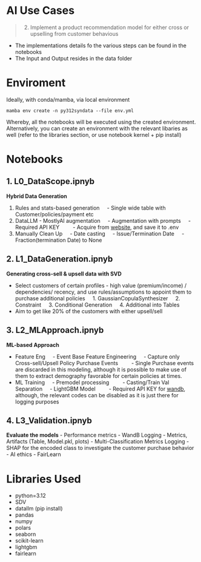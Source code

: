 

# AI Use Cases
> 2. Implement a product recommendation model for either cross or upselling from customer behavious

- The implementations details fo the various steps can be found in the notebooks
- The Input and Output resides in the data folder

# Enviroment

Ideally, with conda/mamba, via local environment

`mamba env create -n py312syndata --file env.yml`

Whereby, all the notebooks will be executed using the created environment.
Alternatively, you can create an environment with the relevant libaries as well (refer to the libraries section, or use notebook kernel + pip install)

# Notebooks

## 1. **L0_DataScope.ipnyb**
**Hybrid Data Generation**
1. Rules and stats-based generation
    - Single wide table with Customer/policies/payment etc
2. DataLLM - MostlyAI augmentation
    - Augmentation with prompts
    - Required API KEY
        - Acquire from [website](https://data.mostly.ai/docs/routes#authentication), and save it to .env
3. Manually Clean Up
    - Date casting
    - Issue/Termination Date
    - Fraction(termination Date) to None

## 2. **L1_DataGeneration.ipnyb**
**Generating cross-sell & upsell data with SVD**
- Select customers of certain profiles - high value (premium/income) / dependencies/ recency, and use rules/assumptions to appoint them to purchase additional policies
    1. GaussianCopulaSynthesizer
    2. Constraint
    3. Conditional Generation
    4. Additional into Tables
- Aim to get like 20% of the customers with either upsell/sell

## 3. **L2_MLApproach.ipnyb**
**ML-based Approach**
- Feature Eng 
    - Event Base Feature Engineering
    - Capture only Cross-sell/Upsell Policy Purchase Events
        - Single Purchase events are discarded in this modeling, although it is possible to make use of them to extract demography favorable for certain policies at times.
- ML Training
    - Premodel processing
        - Casting/Train Val Separation
    - LightGBM Model
        - Required API KEY for [wandb](https://wandb.ai/home), although, the relevant codes can be disabled as it is just there for logging purposes

## 4. **L3_Validation.ipnyb**
**Evaluate the models**
    - Performance metrics
        - WandB Logging - Metrics, Artifacts (Table, Model.pkl, plots)
        - Multi-Classification Metrics Logging
        - SHAP for the encoded class to investigate the customer purchase behavior
    - AI ethics
        - FairLearn



# Libraries Used
- python=3.12
- SDV
- datallm (pip install)
- pandas
- numpy
- polars
- seaborn
- scikit-learn
- lightgbm
- fairlearn


